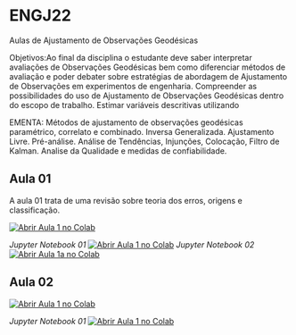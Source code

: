 # ENGJ22
Aulas de Ajustamento de Observações Geodésicas

Objetivos:Ao final da disciplina o estudante deve saber interpretar avaliações de Observações Geodésicas bem como diferenciar métodos de avaliação e poder debater sobre estratégias de abordagem de Ajustamento de Observações em experimentos de engenharia. Compreender as possibilidades do uso  de  Ajustamento  de  Observações  Geodésicas  dentro  do escopo de trabalho. Estimar variáveis descritivas utilizando

EMENTA: Métodos  de  ajustamento  de  observações  geodésicas      paramétrico,  correlato  e  combinado.  Inversa Generalizada.  Ajustamento  Livre.  Pré-análise.  Análise  de  Tendências,  Injunções,  Colocação,  Filtro  de Kalman. Analise da Qualidade e medidas de confiabilidade.
## Aula 01
A aula 01 trata de uma revisão sobre teoria dos erros, origens e classificação.

[![Abrir Aula 1 no Colab](https://www.ssdweb.in/wp-content/uploads/2023/08/google-Slides.png)][def2]


*Jupyter Notebook 01*
[![Abrir Aula 1 no Colab](https://colab.research.google.com/assets/colab-badge.svg)][def]
*Jupyter Notebook 02*
[![Abrir Aula 1a no Colab](https://colab.research.google.com/assets/colab-badge.svg)][def3]


[def]: https://colab.research.google.com/github/Alixandrini/ENGJ22/blob/main/Aula%201/Aula1%20-%20ENGJ22.ipynb
[def2]: https://docs.google.com/presentation/d/e/2PACX-1vTh8f2sCZ548Z2RdKaLRBfxX9kubK0L4mrZenAp4M-6Uxn3yiNbzK4cn4rGQ3eVdSHGIqyAse4pTKl3/embed?start=true&loop=true&delayms=3000
[def3]: https://colab.research.google.com/github/Alixandrini/ENGJ22/blob/main/Aula%201/Sistema_EQ_linear.ipynb

## Aula 02
[![Abrir Aula 1 no Colab](https://www.ssdweb.in/wp-content/uploads/2023/08/google-Slides.png)][def4]

*Jupyter Notebook 01*
[![Abrir Aula 1 no Colab](https://colab.research.google.com/assets/colab-badge.svg)][def5]

[def4]:https://colab.research.google.com/github/Alixandrini/ENGJ22/blob/main/Aula%202/Ajust_B_aulaMMQ.ipynb
[def5]:https://github.com/Alixandrini/ENGJ22/blob/main/Aula%202/Aula%202%20-%20Lei%20de%20Propaga%C3%A7%C3%A3o%20das%20Covari%C3%A2ncias.pdf